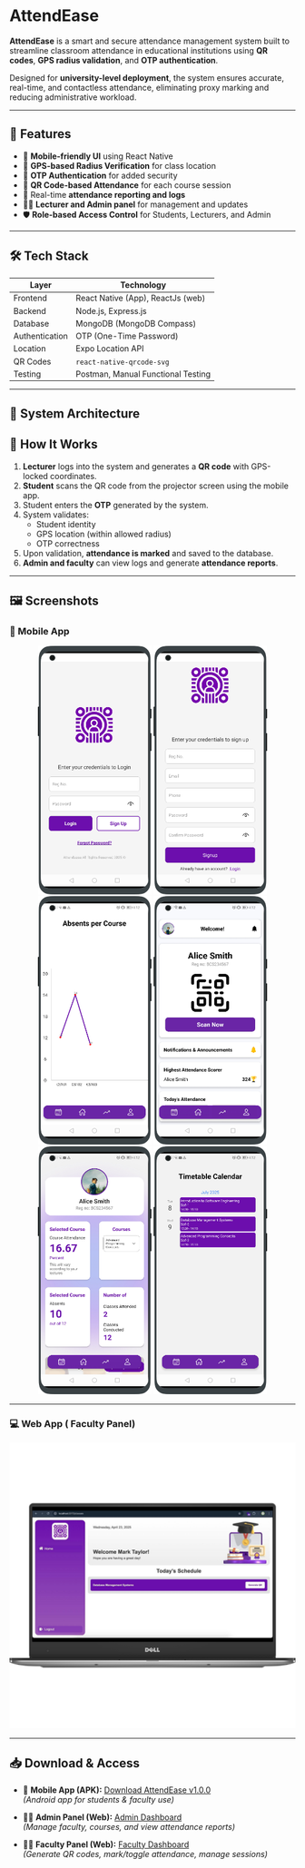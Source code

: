 # AttendEase

**AttendEase** is a smart and secure attendance management system built to streamline classroom attendance in educational institutions using **QR codes**, **GPS radius validation**, and **OTP authentication**.

Designed for **university-level deployment**, the system ensures accurate, real-time, and contactless attendance, eliminating proxy marking and reducing administrative workload.

---


## 🚀 Features

- 📱 **Mobile-friendly UI** using React Native
- 📍 **GPS-based Radius Verification** for class location
- 🔐 **OTP Authentication** for added security
- 📸 **QR Code-based Attendance** for each course session
- 🧾 Real-time **attendance reporting and logs**
- 👩‍🏫 **Lecturer and Admin panel** for management and updates
- 🛡️ **Role-based Access Control** for Students, Lecturers, and Admin

---
## 🛠️ Tech Stack

| Layer         | Technology                         |
|---------------|---------------------------------   |
| Frontend      | React Native (App), ReactJs (web)  |
| Backend       | Node.js, Express.js                |
| Database      | MongoDB (MongoDB Compass)          |  
| Authentication| OTP (One-Time Password)            |
| Location      | Expo Location API                  |
| QR Codes      | `react-native-qrcode-svg`          |
| Testing       | Postman, Manual Functional Testing |

---


## 🧠 System Architecture


## 🔄 How It Works

1. **Lecturer** logs into the system and generates a **QR code** with GPS-locked coordinates.
2. **Student** scans the QR code from the projector screen using the mobile app.
3. Student enters the **OTP** generated by the system.
4. System validates:
   - Student identity
   - GPS location (within allowed radius)
   - OTP correctness
5. Upon validation, **attendance is marked** and saved to the database.
6. **Admin and faculty** can view logs and generate **attendance reports**.

---

## 🖼️ Screenshots

### 📱 Mobile App

<div align="center">
  <img src="./Preview/Login-portrait.png" alt="Login Screen" width="200"/>
  <img src="./Preview/Sign%20in-portrait.png" alt="Sign Up Screen" width="200"/>
  <img src="./Preview/Graph%20Screen-portrait.png" alt="Graph Screen" width="200"/>
  <img src="./Preview/Main%20Screen-portrait.png" alt="Main Screen" width="200"/>
  <img src="./Preview/Profile-portrait.png" alt="Profile Screen" width="200"/>
  <img src="./Preview/Timetable-portrait.png" alt="Timetable Screen" width="200"/>
</div>

---

### 💻 Web App ( Faculty Panel)

<div align="center">
  <img src="./Preview/Web%20Preview/Picture1-front.png" alt="Web App Front" width="600"/>
</div>


---
## 📥 Download & Access

- 📱 **Mobile App (APK):** [Download AttendEase v1.0.0](https://github.com/CodingBiyu/Attendease-fyp/releases)  
  _(Android app for students & faculty use)_

- 👨‍💼 **Admin Panel (Web):** [Admin Dashboard](https://admin-attendease.vercel.app/)  
  _(Manage faculty, courses, and view attendance reports)_

- 👩‍🏫 **Faculty Panel (Web):** [Faculty Dashboard](https://attendease-web.vercel.app/)  
  _(Generate QR codes, mark/toggle attendance, manage sessions)_





